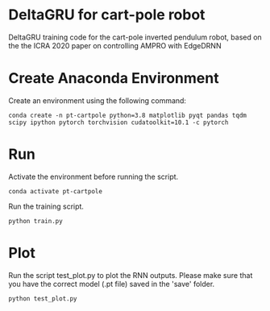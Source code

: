 # DeltaGRU for cart-pole robot
DeltaGRU training code for the cart-pole inverted pendulum robot, based on the the ICRA 2020 paper on controlling AMPRO with EdgeDRNN

# Create Anaconda Environment
Create an environment using the following command:
```
conda create -n pt-cartpole python=3.8 matplotlib pyqt pandas tqdm scipy ipython pytorch torchvision cudatoolkit=10.1 -c pytorch
```

# Run
Activate the environment before running the script.
```
conda activate pt-cartpole
```
Run the training script.
```
python train.py
```

# Plot
Run the script test_plot.py to plot the RNN outputs. Please make sure that you have the correct model (.pt file) saved in the 'save' folder.
```
python test_plot.py
```
